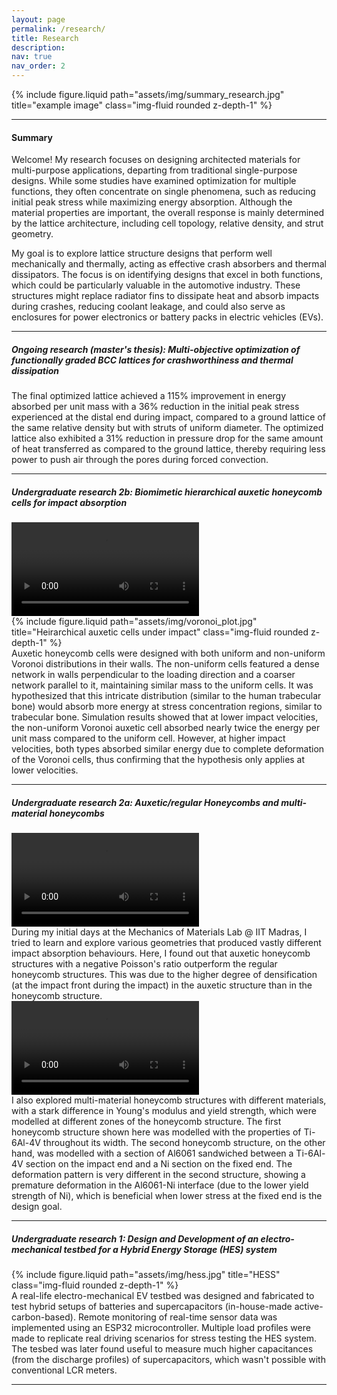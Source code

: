 ```yaml
---
layout: page
permalink: /research/
title: Research
description:
nav: true
nav_order: 2
---
```


<div class="row">
    <div class="col-sm mt-3 mt-md-0">
        {% include figure.liquid path="assets/img/summary_research.jpg" title="example image" class="img-fluid rounded z-depth-1" %}
    </div>
</div>

---

#### Summary
Welcome! My research focuses on designing architected materials for multi-purpose applications, departing from traditional single-purpose designs. While some studies have examined optimization for multiple functions, they often concentrate on single phenomena, such as reducing initial peak stress while maximizing energy absorption. Although the material properties are important, the overall response is mainly determined by the lattice architecture, including cell topology, relative density, and strut geometry.

My goal is to explore lattice structure designs that perform well mechanically and thermally, acting as effective crash absorbers and thermal dissipators. The focus is on identifying designs that excel in both functions, which could be particularly valuable in the automotive industry. These structures might replace radiator fins to dissipate heat and absorb impacts during crashes, reducing coolant leakage, and could also serve as enclosures for power electronics or battery packs in electric vehicles (EVs).

---

##### Ongoing research (master's thesis): Multi-objective optimization of functionally graded BCC lattices for crashworthiness and thermal dissipation
    
The final optimized lattice achieved a 115% improvement in energy absorbed per unit mass with a 36% reduction in the initial peak stress experienced at the distal end during impact, compared to a ground lattice of the same relative density but with struts of uniform diameter. The optimized lattice also exhibited a 31% reduction in pressure drop for the same amount of heat transferred as compared to the  ground lattice, thereby requiring less power to push air through the pores during forced convection.

---

##### Undergraduate research 2b: Biomimetic hierarchical auxetic honeycomb cells for impact absorption

<div class="rounded z-depth-1 mb-3">
  <video controls preload="metadata" class="w-100">
    <source src="{{ '/assets/video/voronoi.mp4' | relative_url }}" type="video/mp4">
    Your browser does not support the video tag.
  </video>
</div>
<div class="row">
    <div class="col-sm mt-3 mt-md-0">
        {% include figure.liquid path="assets/img/voronoi_plot.jpg" title="Heirarchical auxetic cells under impact" class="img-fluid rounded z-depth-1" %}
    </div>
</div>
<div class="caption">
    Auxetic honeycomb cells were designed with both uniform and non-uniform Voronoi distributions in their walls. The non-uniform cells featured a dense network in walls perpendicular to the loading direction and a coarser network parallel to it, maintaining similar mass to the uniform cells. It was hypothesized that this intricate distribution (similar to the human trabecular bone) would absorb more energy at stress concentration regions, similar to trabecular bone. Simulation results showed that at lower impact velocities, the non-uniform Voronoi auxetic cell absorbed nearly twice the energy per unit mass compared to the uniform cell. However, at higher impact velocities, both types absorbed similar energy due to complete deformation of the Voronoi cells, thus confirming that the hypothesis only applies at lower velocities.
</div>

---

##### Undergraduate research 2a: Auxetic/regular Honeycombs and multi-material honeycombs

<div class="rounded z-depth-1 mb-3">
  <video controls preload="metadata" class="w-100">
    <source src="{{ '/assets/video/Regular_vs_auxetic_crush.mp4' | relative_url }}" type="video/mp4">
    Your browser does not support the video tag.
  </video>
</div>
<div class="caption">
    During my initial days at the Mechanics of Materials Lab @ IIT Madras, I tried to learn and explore various geometries that produced vastly different impact absorption behaviours. Here, I found out that auxetic honeycomb structures with a negative Poisson's ratio outperform the regular honeycomb structures. This was due to the higher degree of densification (at the impact front during the impact) in the auxetic structure than in the honeycomb structure.
</div>

<div class="rounded z-depth-1 mb-3">
  <video controls preload="metadata" class="w-100">
    <source src="{{ '/assets/video/multi-material_crush.mp4' | relative_url }}" type="video/mp4">
    Your browser does not support the video tag.
  </video>
</div>
<div class="caption">
    I also explored multi-material honeycomb structures with different materials, with a stark difference in Young's modulus and yield strength, which were modelled at different zones of the honeycomb structure. The first honeycomb structure shown here was modelled with the properties of Ti-6Al-4V throughout its width. The second honeycomb structure, on the other hand, was modelled with a section of Al6061 sandwiched between a Ti-6Al-4V section on the impact end and a Ni section on the fixed end. The deformation pattern is very different in the second structure, showing a premature deformation in the Al6061-Ni interface (due to the lower yield strength of Ni), which is beneficial when lower stress at the fixed end is the design goal.
</div>

---

##### Undergraduate research 1: Design and Development of an electro-mechanical testbed for a Hybrid Energy Storage (HES) system

<div class="row">
    <div class="col-sm mt-3 mt-md-0">
        {% include figure.liquid path="assets/img/hess.jpg"  title="HESS" class="img-fluid rounded z-depth-1" %}
    </div>
</div>
<div class="caption">
    A real-life electro-mechanical EV testbed was designed and fabricated to test hybrid setups of batteries and supercapacitors (in-house-made active-carbon-based). Remote monitoring of real-time sensor data was implemented using an ESP32 microcontroller. Multiple load profiles were made to replicate real driving scenarios for stress testing the HES system. The tesbed was later found useful to measure much higher capacitances (from the discharge profiles) of supercapacitors, which wasn't possible with conventional LCR meters.
</div>

---
